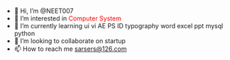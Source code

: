 - 👋 Hi, I’m @NEET007
- 👀 I’m interested in <font color="red">Computer System</font>
- 🌱 I’m currently learning ui vi AE PS ID typography word excel ppt mysql python
- 💞️ I’m looking to collaborate on startup
- 📫 How to reach me sarsers@126.com

<!---
NEET007/NEET007 is a ✨ special ✨ repository because its `README.md` (this file) appears on your GitHub profile.
You can click the Preview link to take a look at your changes.
--->
